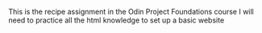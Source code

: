 This is the recipe assignment in the Odin Project Foundations course 
I will need to practice all the html knowledge to set  up a basic website
